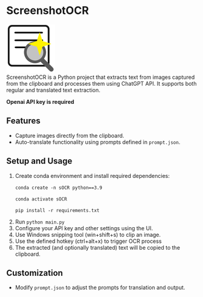 # ScreenshotOCR
![alt text](OCRapp/src/icon.ico)<br>
ScreenshotOCR is a Python project that extracts text from images captured from the clipboard and processes them using ChatGPT API. It supports both regular and translated text extraction.

**Openai API key is required**

## Features

- Capture images directly from the clipboard.
- Auto-translate functionality using prompts defined in `prompt.json`.

## Setup and Usage

1. Create conda environment and install required dependencies:
   ```
   conda create -n sOCR python==3.9
   ```
   ```
   conda activate sOCR
   ```
   ```
   pip install -r requirements.txt
   ```
2. Run ```python main.py```
3. Configure your API key and other settings using the UI.
4. Use Windows snipping tool (win+shift+s) to clip an image.
5. Use the defined hotkey (ctrl+alt+x) to trigger OCR process
6. The extracted (and optionally translated) text will be copied to the clipboard.

## Customization

- Modify `prompt.json` to adjust the prompts for translation and output.

